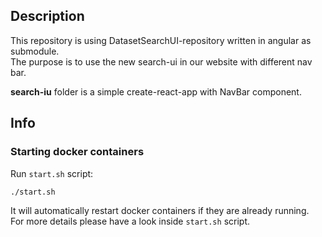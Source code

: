 ## Description
This repository is using DatasetSearchUI-repository written in angular as submodule.  
The purpose is to use the new search-ui in our website with different nav bar.

**search-iu** folder is a simple create-react-app with NavBar component.
## Info

### Starting docker containers
Run `start.sh` script:  
```
./start.sh
```
It will automatically restart docker containers if they are already running.  
For more details please have a look inside `start.sh` script.